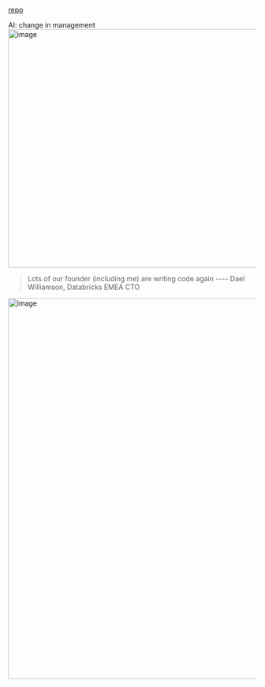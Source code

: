 [repo](https://github.com/davidkhala/AI)

AI: change in management
<img width="858" height="484" alt="image" src="https://github.com/user-attachments/assets/41344bdb-5d98-412a-a403-45f2dcc19af5" />

> Lots of our founder (including me) are writing code again ---- Dael Williamson, Databricks EMEA CTO
<img width="1313" height="774" alt="image" src="https://github.com/user-attachments/assets/281bfa58-4b2f-48f2-b5e6-eb870ce2a5dd" />
